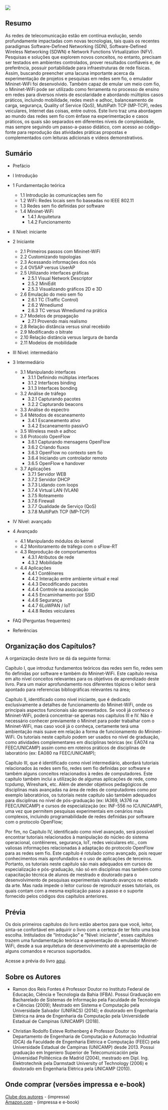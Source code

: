 ![](https://github.com/ramonfontes/mn-wifi-book-pt/blob/master/capa.png)


## Resumo
As redes de telecomunicação estão em contínua evolução, sendo profundamente impactadas com novas tecnologias, tais quais os recentes paradigmas Software-Defined Networking (SDN), Software-Defined Wireless Networking (SDWN) e Network Functions Virtualization (NFV). Pesquisas e soluções que explorem novos conceitos, no entanto, precisam ser testados em ambientes controlados, prover resultados confiáveis e, de preferência, possuir portabilidade para infraestruturas de rede físicas. Assim, buscando preencher uma lacuna importante acerca da experimentação de projetos e pesquisas em redes sem fio, o emulador Mininet-WiFi foi desenvolvido. Também capaz de emular um meio com fio, o Mininet-WiFi pode ser utilizado como ferramenta no processo de ensino em redes para diversos níveis de escolaridade e abordando múltiplos casos práticos, incluindo mobilidade, redes mesh e adhoc, balanceamento de carga, segurança, Quality of Service (QoS), MultiPath TCP (MP-TCP), redes veiculares, Internet das coisas, entre outros. Este livro traz uma abordagem ao mundo das redes sem fio com ênfase na  experimentação e casos práticos, os quais são separados em  diferentes níveis de complexidade, mas sempre seguindo um passo-a-passo didático, com acesso ao código-fonte para reprodução das atividades práticas propostas e complementados com leituras adicionais e vídeos demonstrativos. 


## Sumário
* Prefácio
* I Introdução
* 1 Fundamentação teórica  
    * 1.1 Introdução às comunicações sem fio   
    * 1.2 WiFi: Redes locais sem fio baseadas no IEEE 802.11
    * 1.3 Redes sem fio definidas por software
    * 1.4 Mininet-WiFi
        * 1.4.1 Arquitetura
        * 1.4.2 Funcionamento 

* II Nível: iniciante
* 2 Iniciante
    * 2.1 Primeiros passos com Mininet-WiFi
    * 2.2 Customizando topologias
    * 2.3 Acessando informações dos nós
    * 2.4 OVSAP versus UserAP
    * 2.5 Utilizando interfaces gráficas
        * 2.5.1 Visual Network Descriptor
        * 2.5.2 MiniEdit
        * 2.5.3  Visualizando gráficos 2D e 3D
    * 2.6 Emulação do meio sem fio
        * 2.6.1 TC (Traffic Control)
        * 2.6.2 Wmediumd
        * 2.6.3  TC versus Wmediumd na prática
    * 2.7 Modelos de propagação 
        * 2.7.1 Provendo mais realismo
    * 2.8 Relação distância versus sinal recebido
    * 2.9 Modificando o bitrate
    * 2.10 Relação distância versus largura de banda
    * 2.11 Modelos de mobilidade

* III Nível: intermediário
* 3 Intermediário
    * 3.1 Manipulando interfaces 
        * 3.1.1 Definindo múltiplas interfaces
        * 3.1.2 Interfaces binding 
        * 3.1.3 Interfaces bonding
    * 3.2 Análise de tráfego 
        * 3.2.1 Capturando pacotes
        * 3.2.2 Capturando beacons
    * 3.3 Análise do espectro
    * 3.4 Métodos de escaneamento
        * 3.4.1 Escaneamento ativo
        * 3.4.2 Escaneamento passivO
    * 3.5 Wireless mesh e adhoc
    * 3.6 Protocolo OpenFlow
        * 3.6.1 Capturando mensagens OpenFlow
        * 3.6.2 Criando fluxos
        * 3.6.3 OpenFlow no contexto sem fio
        * 3.6.4 Iniciando um controlador remoto
        * 3.6.5 OpenFlow e handover
    * 3.7 Aplicações
        * 3.7.1 Servidor WEB
        * 3.7.2 Servidor DHCP
        * 3.7.3 Lidando com loops
        * 3.7.4 Virtual LAN (VLAN)
        * 3.7.5 Roteamento
        * 3.7.6 Firewall
        * 3.7.7 Qualidade de Serviço (QoS)
        * 3.7.8 MultiPath TCP (MP-TCP)

* IV Nível: avançado
* 4 Avançado
    * 4.1 Manipulando módulos do kernel
    * 4.2 Monitoramento de tráfego com o sFlow-RT
    * 4.3 Reprodução de comportamentos
        * 4.3.1 Atributos de rede
        * 4.3.2 Mobilidade
    * 4.4 Aplicações
        * 4.4.1 Contêineres
        * 4.4.2 Interação entre ambiente virtual e real
        * 4.4.3 Decodificando pacotes
        * 4.4.4 Controle na associação
        * 4.4.5 Encaminhamento por SSID
        * 4.4.6 Segurança
        * 4.4.7 6LoWPAN / IoT
        * 4.4.8 Redes veiculares
* FAQ (Perguntas frequentes)
* Referências

## Organização dos Capítulos?

A organização deste livro se dá da seguinte forma:

Capítulo I, que introduz fundamentos teóricos das redes sem fio, redes sem fio definidas por software e também do Mininet-WiFi. Este capítulo revisa em alto nível conceitos relevantes para os objetivos de aprendizado deste livro. Para um maior aprofundamento nos diferentes tópicos o leitor será apontado para referencias bibliográficas relevantes na área;

Capítulo II, identificado como nível iniciante, que é dedicado exclusivamente a detalhes de funcionamento do Mininet-WiFi, onde os principais aspectos funcionais são apresentados. Se você já conhece o Mininet-WiFi, poderá concentrar-se apenas nos capítulos III e IV. Não é necessário conhecer previamente o Mininet para poder trabalhar com o Mininet-WiFi, mas caso você já o conheça,  certamente terá uma ambientação mais suave em relação a forma de funcionamento do Mininet-WiFi. Os tutoriais neste capítulo podem ser usados no nível de graduação, como atividades complementares em disciplinas teóricas (ex: EA074 na FEEC/UNICAMP)  assim como em roteiros práticos de disciplinas de laboratório (ex: EA080 na FEEC/UNICAMP); 

Capítulo III, que é identificado como nível intermediário, abordará tutoriais relacionados às redes sem fio, redes sem fio definidas por software e também alguns conceitos relacionados à redes de computadores. Este capítulo também inclui a utilização de algumas aplicações de rede, como tcpdump, Wireshark, etc.  Além de atender objetivos pedagógicos de disciplinas mais avançadas na área de redes de computadores como por exemplo laboratórios, os tutoriais neste capítulo são também adequados para disciplinas no nível de pós-graduação (ex: IA369, IA376 na FEEC/UNICAMP) e cursos de especialização (ex: INF-556 no IC/UNICAMP), uma vez que  permitem pesquisas experimentais em cenários mais complexos, incluindo programabilidade de redes definidas por software com o protocolo OpenFlow; 

Por fim, no Capítulo IV, identificado como nível avançado, será possível encontrar tutoriais relacionados à manipulação do núcleo do sistema operacional, contêineres, segurança, IoT, redes veiculares etc., com valiosas informações relacionadas à adaptação do protocolo OpenFlow para as redes sem fio. Este capítulo é rotulado como avançado, pois requer conhecimentos mais aprofundados e o uso de aplicações de terceiros. Portanto, os tutoriais neste capítulo são mais adequados em cursos de especialização e pós-graduação, não só em disciplinas mas também como capacitação técnica de alunos de mestrado e doutorado para o desenvolvimento de pesquisas experimentais visando avanços no estado da arte.  Mas nada impede o leitor curioso de reproduzir esses tutoriais, os quais contam com a mesma explicação passo a passo e o suporte fornecido pelos códigos dos capítulos anteriores.

## Prévia
Os dois primeiros capítulos do livro estão abertos para que você, leitor, sinta-se confortável em adquirir o livro com a certeza de ter feito uma boa escolha. Intitulados de "Introdução" e "Nível: iniciante", esses capítulos trazem uma fundamentação teórica e apresentação do emulador Mininet-WiFi, desde a sua arquitetura de desenvolvimento até a apresentação de alguns comandos e recursos suportados.

Acesse a prévia do livro [aqui](https://github.com/ramonfontes/mn-wifi-book-pt/blob/master/preview-book.pdf).   
 
## Sobre os Autores 
 
- Ramon dos Reis Fontes é Professor Doutor no Instituto Federal de Educação, Ciência e Tecnologia da Bahia (IFBA). Possui Graduação em Bacharelado de Sistemas de Informação pela Faculdade de Tecnologia e Ciências (2009); Mestrado em Sistema e Computação pela Universidade Salvador (UNIFACS) (2014); e doutorado em Engenharia Elétrica na área de Engenharia da Computação pela Universidade Estadual de Campinas (UNICAMP) (2018).   


- Christian Rodolfo Esteve Rothenberg é Professor Doutor no Departamento de Engenharia de Computação e Automação Industrial (DCA) da  Faculdade de Engenharia Elétrica e
Computação (FEEC) pela Universidade Estadual de Campinas (UNICAMP) desde 2013. Possui graduação em Ingeniero Superior de Telecomunicación pela Universidad Politécnica de Madrid (2004), mestrado em Dipl. Ing. Elektrotechnik pela Darmstadt University of Technology (2006) e doutorado em Engenharia Elétrica pela UNICAMP (2010).  

## Onde comprar (versões impressa e e-book)

[Clube dos autores](https://www.clubedeautores.com.br/livro/emulando-redes-sem-fio-com-mininet-wifi#.XKzn1XVKgqo) - (impressa)  
[Amazon.com](https://www.amazon.com/s?k=mininet-wifi&__mk_pt_BR=%C3%85M%C3%85%C5%BD%C3%95%C3%91&ref=nb_sb_noss) - (impressa e e-book)  
